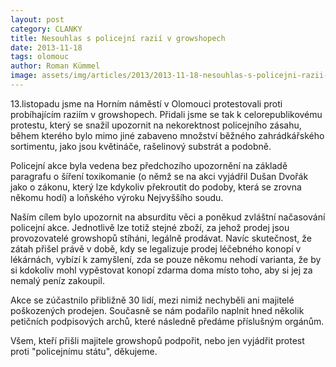 ```yaml
---
layout: post
category: CLANKY
title: Nesouhlas s policejní razií v growshopech
date: 2013-11-18
tags: olomouc
author: Roman Kümmel
image: assets/img/articles/2013/2013-11-18-nesouhlas-s-policejni-razii-v-growshopech.jpg   #751x422 pixelu
---
```

13.listopadu jsme na Horním náměstí v Olomouci protestovali proti probíhajícím raziím v growshopech. Přidali jsme se tak k celorepublikovému protestu, který se snažil upozornit na nekorektnost policejního zásahu, během kterého bylo mimo jiné zabaveno množství běžného zahrádkářského sortimentu, jako jsou květináče, rašelinový substrát a podobně.

Policejní akce byla vedena bez předchozího upozornění na základě paragrafu o šíření toxikomanie (o němž se na akci vyjádřil Dušan Dvořák jako o zákonu, který lze kdykoliv překroutit do podoby, která se zrovna někomu hodí) a loňského výroku Nejvyššího soudu.

Naším cílem bylo upozornit na absurditu věci a poněkud zvláštní načasování policejní akce. Jednotlivě lze totiž stejné zboží, za jehož prodej jsou provozovatelé growshopů stíháni, legálně prodávat. Navíc skutečnost, že zátah přišel právě v době, kdy se legalizuje prodej léčebného konopí v lékárnách, vybízí k zamyšlení, zda se pouze někomu nehodí varianta, že by si kdokoliv mohl vypěstovat konopí zdarma doma místo toho, aby si jej za nemalý peníz zakoupil.
      
Akce se zúčastnilo přibližně 30 lidí, mezi nimiž nechyběli ani majitelé poškozených prodejen. Současně se nám podařilo naplnit hned několik petičních podpisových archů, které následně předáme příslušným orgánům.

Všem, kteří přišli majitele growshopů podpořit, nebo jen vyjádřit protest proti "policejnímu státu", děkujeme.
